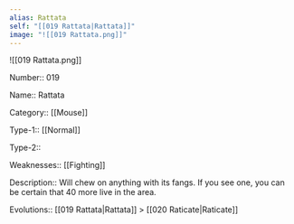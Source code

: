 ```yaml
---
alias: Rattata
self: "[[019 Rattata|Rattata]]"
image: "![[019 Rattata.png]]"
---
```


![[019 Rattata.png]]


Number:: 019

Name:: Rattata

Category:: [[Mouse]]

Type-1:: [[Normal]]

Type-2:: 

Weaknesses:: [[Fighting]]

Description:: Will chew on anything with its fangs. If you see one, you can be certain that 40 more live in the area.

Evolutions:: [[019 Rattata|Rattata]] > [[020 Raticate|Raticate]]